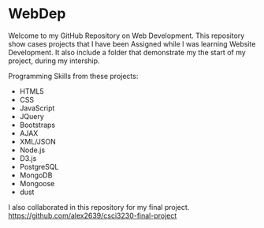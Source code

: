 # WebDep

Welcome to my GitHub Repository on Web Development.
This repository show cases projects that I have been 
Assigned while I was learning Website Development.
It also include a folder that demonstrate my the start
of my project, during my intership.

Programming Skills from these projects:
- HTML5
- CSS
- JavaScript
- JQuery
- Bootstraps
- AJAX
- XML/JSON
- Node.js
- D3.js
- PostgreSQL
- MongoDB
- Mongoose
- dust

I also collaborated in this repository for my final project.
https://github.com/alex2639/csci3230-final-project
